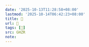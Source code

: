 ```yaml
---
date: '2025-10-13T11:28:58+08:00'
lastmod: '2025-10-14T06:42:23+08:00'
title: 󰟥
url: 󰟥
tags: [󰟢]
src: GHZR
note:
---
```


